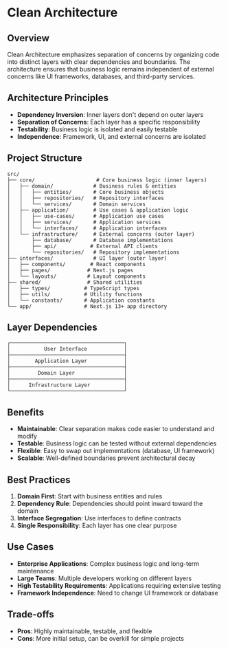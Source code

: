# Clean Architecture

## Overview
Clean Architecture emphasizes separation of concerns by organizing code into distinct layers with clear dependencies and boundaries. The architecture ensures that business logic remains independent of external concerns like UI frameworks, databases, and third-party services.

## Architecture Principles
- **Dependency Inversion**: Inner layers don't depend on outer layers
- **Separation of Concerns**: Each layer has a specific responsibility
- **Testability**: Business logic is isolated and easily testable
- **Independence**: Framework, UI, and external concerns are isolated

## Project Structure
```
src/
├── core/                    # Core business logic (inner layers)
│   ├── domain/             # Business rules & entities
│   │   ├── entities/       # Core business objects
│   │   ├── repositories/   # Repository interfaces
│   │   └── services/       # Domain services
│   ├── application/        # Use cases & application logic
│   │   ├── use-cases/      # Application use cases
│   │   ├── services/       # Application services
│   │   └── interfaces/     # Application interfaces
│   └── infrastructure/     # External concerns (outer layer)
│       ├── database/       # Database implementations
│       ├── api/           # External API clients
│       └── repositories/   # Repository implementations
├── interfaces/             # UI layer (outer layer)
│   ├── components/        # React components
│   ├── pages/            # Next.js pages
│   └── layouts/          # Layout components
├── shared/               # Shared utilities
│   ├── types/           # TypeScript types
│   ├── utils/           # Utility functions
│   └── constants/       # Application constants
└── app/                 # Next.js 13+ app directory
```

## Layer Dependencies
```
┌─────────────────────────────────────┐
│           User Interface            │
├─────────────────────────────────────┤
│        Application Layer            │
├─────────────────────────────────────┤
│         Domain Layer                │
├─────────────────────────────────────┤
│      Infrastructure Layer           │
└─────────────────────────────────────┘
```

## Benefits
- **Maintainable**: Clear separation makes code easier to understand and modify
- **Testable**: Business logic can be tested without external dependencies
- **Flexible**: Easy to swap out implementations (database, UI framework)
- **Scalable**: Well-defined boundaries prevent architectural decay

## Best Practices
1. **Domain First**: Start with business entities and rules
2. **Dependency Rule**: Dependencies should point inward toward the domain
3. **Interface Segregation**: Use interfaces to define contracts
4. **Single Responsibility**: Each layer has one clear purpose

## Use Cases
- **Enterprise Applications**: Complex business logic and long-term maintenance
- **Large Teams**: Multiple developers working on different layers
- **High Testability Requirements**: Applications requiring extensive testing
- **Framework Independence**: Need to change UI framework or database

## Trade-offs
- **Pros**: Highly maintainable, testable, and flexible
- **Cons**: More initial setup, can be overkill for simple projects
